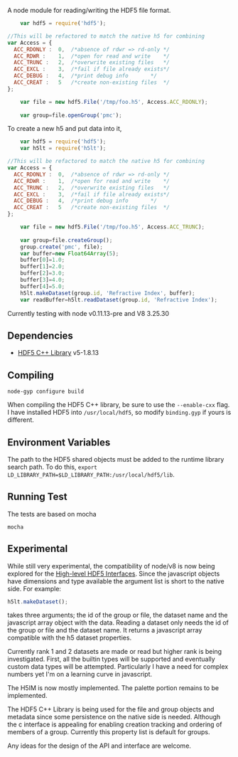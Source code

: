 A node module for reading/writing the HDF5 file format.

```javascript
    var hdf5 = require('hdf5');

//This will be refactored to match the native h5 for combining
var Access = {
  ACC_RDONLY :	0,	/*absence of rdwr => rd-only */
  ACC_RDWR :	1,	/*open for read and write    */
  ACC_TRUNC :	2,	/*overwrite existing files   */
  ACC_EXCL :	3,	/*fail if file already exists*/
  ACC_DEBUG :	4,	/*print debug info	     */
  ACC_CREAT :	5	/*create non-existing files  */
};

    var file = new hdf5.File('/tmp/foo.h5', Access.ACC_RDONLY);
    
    var group=file.openGroup('pmc');
```
To create a new h5 and put data into it,
```javascript
    var hdf5 = require('hdf5');
    var h5lt = require('h5lt');

//This will be refactored to match the native h5 for combining
var Access = {
  ACC_RDONLY :	0,	/*absence of rdwr => rd-only */
  ACC_RDWR :	1,	/*open for read and write    */
  ACC_TRUNC :	2,	/*overwrite existing files   */
  ACC_EXCL :	3,	/*fail if file already exists*/
  ACC_DEBUG :	4,	/*print debug info	     */
  ACC_CREAT :	5	/*create non-existing files  */
};

    var file = new hdf5.File('/tmp/foo.h5', Access.ACC_TRUNC);
    
    var group=file.createGroup();
    group.create('pmc', file);
    var buffer=new Float64Array(5);
    buffer[0]=1.0;
    buffer[1]=2.0;
    buffer[2]=3.0;
    buffer[3]=4.0;
    buffer[4]=5.0;
    h5lt.makeDataset(group.id, 'Refractive Index', buffer);
    var readBuffer=h5lt.readDataset(group.id, 'Refractive Index');

```
Currently testing with node v0.11.13-pre and V8 3.25.30

## Dependencies

+ [HDF5 C++ Library](http://www.hdfgroup.org/downloads/index.html) v5-1.8.13

## Compiling

```
node-gyp configure build
```

When compiling the HDF5 C++ library, be sure to use the `--enable-cxx` flag. I have installed HDF5 into `/usr/local/hdf5`, so modify `binding.gyp` if yours is different.

## Environment Variables

The path to the HDF5 shared objects must be added to the runtime library search path. To do this, `export LD_LIBRARY_PATH=$LD_LIBRARY_PATH:/usr/local/hdf5/lib`.

## Running Test

The tests are based on mocha
```
mocha
```

## Experimental

While still very experimental, the compatibility of node/v8 is now being explored for the [High-level HDF5 Interfaces](http://www.hdfgroup.org/HDF5/doc/HL/).  Since the javascript objects have
dimensions and type available the argument list is short to the native side. For example:
```javascript
h5lt.makeDataset();
```
takes three arguments; the id of the group or file, the dataset name and the javascript array object with the data. Reading
a dataset only needs the id of the group or file and the dataset name.  It returns a javascript array compatible with the h5 dataset properties.

Currently rank 1 and 2 datasets are made or read but higher rank is being investigated.  First, all the builtin types will be supported and eventually custom data types
will be attempted.  Particularly I have a need for complex numbers yet I'm on a learning curve in javascript.

The H5IM is now mostly implemented.  The palette portion remains to be implemented. 

The HDF5 C++ Library is being used for the file and group objects and metadata since some persistence on the native side is needed.  Although the c interface
is appealing for enabling creation tracking and ordering of members of a group. Currently this property list is default for groups.

Any ideas for the design of the API and interface are welcome.
